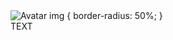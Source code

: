 <!DOCTYPE html>
<html>
 <img src="img_avatar.png" alt="Avatar"> 
  img {
  border-radius: 50%;
}
<head>

</head>
<body>

<div class="bg-text">TEXT</div>
</body>
</html>
